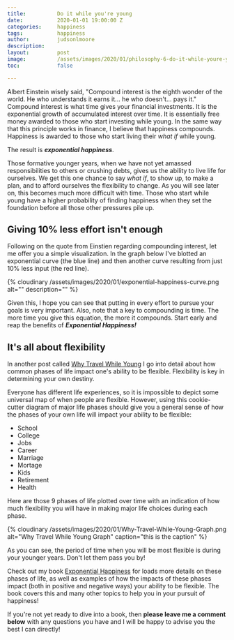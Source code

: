 ```yaml
---
title:			Do it while you're young
date:			2020-01-01 19:00:00 Z
categories:		happiness
tags:			happiness
author:			judsonlmoore
description:    
layout:			post
image:			/assets/images/2020/01/philosophy-6-do-it-while-youre-young.png
toc:			false

---
```


Albert Einstein wisely said, "Compound interest is the eighth wonder of the world. He who understands it earns it... he who doesn't... pays it." Compound interest is what time gives your financial investments. It is the exponential growth of accumulated interest over time. It is essentially free money awarded to those who start investing while young. In the same way that this principle works in finance, I believe that happiness compounds. Happiness is awarded to those who start living their *what if* while young.

The result is ***exponential happiness***.

Those formative younger years, when we have not yet amassed responsibilities to others or crushing debts, gives us the ability to live life for ourselves. We get this one chance to say *what if*, to show up, to make a plan, and to afford ourselves the flexibility to change. As you will see later on, this becomes much more difficult with time. Those who start while young have a higher probability of finding happiness when they set the foundation before all those other pressures pile up.  

## Giving 10% less effort isn't enough 

Following on the quote from Einstien regarding compounding interest, let me offer you a simple visualization. In the graph below I've blotted an exponential curve (the blue line) and then another curve resulting from just 10% less input (the red line). 

{% cloudinary /assets/images/2020/01/exponential-happiness-curve.png alt="" description="" %}

Given this, I hope you can see that putting in every effort to pursue your goals is very important. Also, note that a key to compounding is time. The more time you give this equation, the more it compounds. Start early and reap the benefits of ***Exponential Happiness!***

## It's all about flexibility

In another post called [Why Travel While Young](/why-travel-while-young/) I go into detail about how common phases of life impact one's ability to be flexible. Flexibility is key in determining your own destiny. 

Everyone has different life experiences, so it is impossible to depict some universal map of when people are flexible. However, using this cookie-cutter diagram of major life phases should give you a general sense of how the phases of your own life will impact your ability to be flexible: 

- School
- College
- Jobs
- Career
- Marriage
- Mortage 
- Kids 
- Retirement 
- Health

Here are those 9 phases of life plotted over time with an indication of how much flexibility you will have in making major life choices during each phase. 

{% cloudinary /assets/images/2020/01/Why-Travel-While-Young-Graph.png alt="Why Travel While Young Graph" caption="this is the caption" %}

As you can see, the period of time when you will be most flexible is during your younger years. Don't let them pass you by! 

Check out my book [Exponential Happiness](/book/) for loads more details on these phases of life, as well as examples of how the impacts of these phases impact (both in positive and negative ways) your ability to be flexible. The book covers this and many other topics to help you in your pursuit of happiness! 

If you're not yet ready to dive into a book, then **please leave me a comment below** with any questions you have and I will be happy to advise you the best I can directly! 
